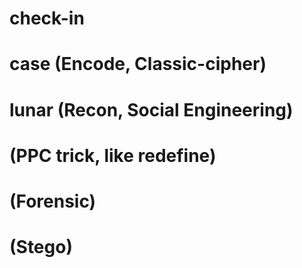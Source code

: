 # check-in


# case (Encode, Classic-cipher)


# lunar (Recon, Social Engineering)


# (PPC trick, like redefine)


# (Forensic)


# (Stego) 

